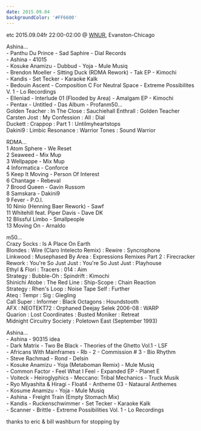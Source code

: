 ```yaml
---
date: 2015.09.04
backgroundColor: '#FF6600'
---
```


etc 2015.09.04fr 22:00-02:00 @ [WNUR](http://www.wnur.org/), Evanston-Chicago  

Ashina...  
\- Panthu Du Prince - Sad Saphire - Dial Records  
\- Ashina - 41015  
\- Kosuke Anamizu - Dubbud - Yoja - Mule Musiq  
\- Brendon Moeller - Sitting Duck (RDMA Rework) - Tak EP - Kimochi  
\- Kandis - Set Tecker - Karaoke Kalk  
\- Bedouin Ascent - Composition C For Neutral Space - Extreme Possibilites V. 1 - Lo Recordings  
\- Elleniad - Interlude 01 (Flooded by Area) - Amalgam EP - Kimochi  
\- Pentax - Untitled - Das Album - Profanm50...  
Golden Teacher : In The Close : Sauchiehall Enthrall : Golden Teacher  
Carsten Jost : My Confession : All : Dial  
Duckett : Crappop : Part 1 : Untilmyheartstops  
Dakini9 : Limbic Resonance : Warrior Tones : Sound Warrior  

RDMA...  
1 Atom Sphere - We Reset  
2 Seaweed - Mix Mup  
3 Wellpappe - Mix Mup  
4 Informatica - Conforce  
5 Keep It Moving - Person Of Interest  
6 Chantage - Rebeval  
7 Brood Queen - Gavin Russom  
8 Samskara - Dakini9  
9 Fever - P.O.I.  
10 Ninio (Henning Baer Rework) - Sawf  
11 Whitehill feat. Piper Davis - Dave DK  
12 Blissful Limbo - Smallpeople  
13 Moving On - Arnaldo  

m50...  
Crazy Socks : Is A Place On Earth  
Blondes : Wire (Claro Intelecto Remix) : Rewire : Syncrophone  
Linkwood : Musephased By Area : Expressions Remixes Part 2 : Firecracker  
Rework : You're So Just Just : You're So Just Just : Playhouse  
Ethyl & Flori : Tracers : 014 : Aim  
Strategy : Bubble-Oh : Spindrift : Kimochi  
Shinichi Atobe : The Red Line : Ship-Scope : Chain Reaction  
Strategy : Rhen's Loop : Noise Tape Self : Further  
Ateq : Tempr : Sig : Giegling  
Call Super : Informer : Black Octagons : Houndstooth  
AFX : NEOTEKT72 : Orphaned Deejay Selek 2006-08 : WARP  
Quarion : Lost Coordinates : Busted Moniker : Retreat  
Midnight Circuitry Society : Poletown East (September 1993)  

Ashina...  
\- Ashina - 90315 idea  
\- Dark Matrix - Two Be Black - Theories of the Ghetto Vol.1 - LSF  
\- Africans With Mainframes - Rb - 2 - Commission # 3 - Bio Rhythm  
\- Steve Rachmad - Rond - Delsin  
\- Kosuke Anamizu - Yoja (Metaboman Remix) - Mule Musiq  
\- Common Factor - Feel What I Feel - Expanded EP - Planet E  
\- Voiteck - Heiroglyphics - Meccano: Tribal Mechanics - Truck Musik  
\- Ryo Miyashita & Hiragi - Float4 - Antheme 03 - Nataural Anthemes  
\- Kosume Anamizu - Yoja - Mule Musiq  
\- Ashina - Freight Train (Empty Stomach Mix)  
\- Kandis - Ruckenschwimmer - Set Tecker - Karaoke Kalk  
\- Scanner - Brittle - Extreme Possibilities Vol. 1 - Lo Recordings  


thanks to eric & bill washburn for stopping by
